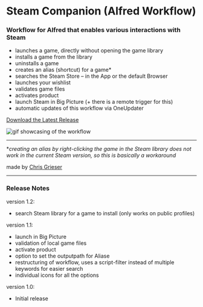 # Steam Companion (Alfred Workflow)

### Workflow for Alfred that enables various interactions with Steam
- launches a game, directly without opening the game library
- installs a game from the library
- uninstalls a game
- creates an alias (shortcut) for a game\*
- searches the Steam Store – in the App or the default Browser
- launches your wishlist
- validates game files
- activates product
- launch Steam in Big Picture (+ there is a remote trigger for this)
- automatic updates of this workflow via OneUpdater

[Download the Latest Release](https://github.com/chrisgrieser/pandoc_alfred/releases/latest)

![gif showcasing of the workflow](https://i.imgur.com/DzjU6iA.gif)

---
\**creating an alias by right-clicking the game in the Steam library does not work in the current Steam version, so this is basically a workaround*

made by [Chris Grieser](https://chris-grieser.de/)

--- 
### Release Notes

version 1.2:
- search Steam library for a game to install (only works on public profiles)

version 1.1: 
- launch in Big Picture
- validation of local game files
- activate product
- option to set the outputpath for Aliase
- restructuring of workflow, uses a script-filter instead of multiple keywords for easier search
- individual icons for all the options

version 1.0: 
- Initial release
